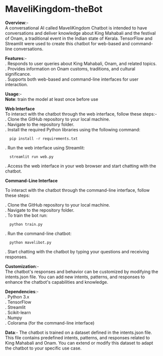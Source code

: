 # MaveliKingdom-theBot<br>
**Overview**:-<br>
A conversational AI called MaveliKingdom Chatbot is intended to have conversations and deliver knowledge about King Mahabali and the festival of Onam, a traditional event in the Indian state of Kerala. TensorFlow and Streamlit were used to create this chatbot for web-based and command-line conversations.

**Features**:-<br>
. Responds to user queries about King Mahabali, Onam, and related topics.<br>
. Provides information on Onam customs, traditions, and cultural significance.<br>
. Supports both web-based and command-line interfaces for user interaction.<br>

**Usage**:-<br>
**Note**: train the model at least once before use<br>

**Web Interface**<br>
To interact with the chatbot through the web interface, follow these steps:-<br>
. Clone the GitHub repository to your local machine.<br>
. Navigate to the repository folder.<br>
. Install the required Python libraries using the following command:

      pip install -r requirements.txt

. Run the web interface using Streamlit:<br>

      streamlit run web.py
      
. Access the web interface in your web browser and start chatting with the chatbot.<br>

**Command-Line Interface**<br>

To interact with the chatbot through the command-line interface, follow these steps:<br>

. Clone the GitHub repository to your local machine.<br>
. Navigate to the repository folder.<br>
. To train the bot run:<br>

      python train.py
      
. Run the command-line chatbot:<br>

      python mavelibot.py

. Start chatting with the chatbot by typing your questions and receiving responses.<br>

**Customization**:-<br>
The chatbot's responses and behavior can be customized by modifying the intents.json file. You can add new intents, patterns, and responses to enhance the chatbot's capabilities and knowledge.

**Dependencies**:-<br>
. Python 3.x<br>
. TensorFlow<br>
. Streamlit<br>
. Scikit-learn<br>
. Numpy<br>
. Colorama (for the command-line interface)<br>

**Data**:-<be>
The chatbot is trained on a dataset defined in the intents.json file. This file contains predefined intents, patterns, and responses related to King Mahabali and Onam. You can extend or modify this dataset to adapt the chatbot to your specific use case.
